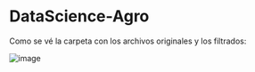 # DataScience-Agro

Como se vé la carpeta con los archivos originales y los filtrados:

![image](https://user-images.githubusercontent.com/15641721/27988366-396891dc-63ee-11e7-823b-d466f3b3bfe4.png)
